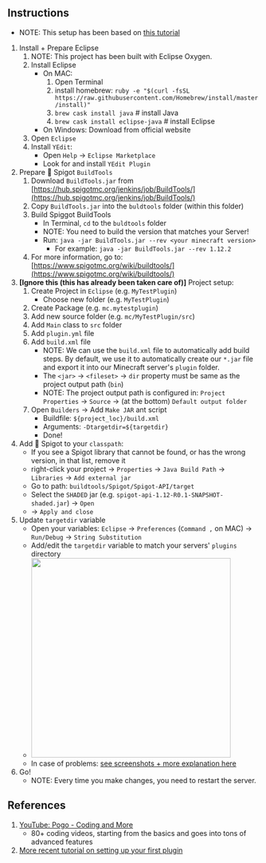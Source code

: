 
## Instructions

* NOTE: This setup has been based on [this tutorial](https://www.justdave.net/dave/2015/05/04/how-to-write-a-minecraftbukkit-plugin-for-spigot-1-8/)

1. Install + Prepare Eclipse
    1. NOTE: This project has been built with Eclipse Oxygen.
    1. Install Eclipse
        * On MAC:
            1. Open Terminal
            1. install homebrew: `ruby -e "$(curl -fsSL https://raw.githubusercontent.com/Homebrew/install/master/install)"`
            1. `brew cask install java` # install Java
            1. `brew cask install eclipse-java` # install Eclipse
        * On Windows: Download from official website
    1. Open `Eclipse`
    1. Install `YEdit`:
        * Open `Help` -> `Eclipse Marketplace`
        * Look for and install `YEdit Plugin`
1. Prepare 🚰 Spigot `BuildTools`
    1. Download `BuildTools.jar` from [https://hub.spigotmc.org/jenkins/job/BuildTools/](https://hub.spigotmc.org/jenkins/job/BuildTools/)
    1. Copy `BuildTools.jar` into the `buldtools` folder (within this folder)
    1. Build Spiggot BuildTools
        * In Terminal, `cd` to the `buldtools` folder
        * NOTE: You need to build the version that matches your Server!
        * Run: `java -jar BuildTools.jar --rev <your minecraft version>`
            * For example: `java -jar BuildTools.jar --rev 1.12.2`
    1. For more information, go to: [https://www.spigotmc.org/wiki/buildtools/](https://www.spigotmc.org/wiki/buildtools/)
1. **[Ignore this (this has already been taken care of)]** Project setup:
    1. Create Project in `Eclipse` (e.g. `MyTestPlugin`)
        * Choose new folder (e.g. `MyTestPlugin`)
    1. Create Package (e.g. `mc.mytestplugin`)
    1. Add new source folder (e.g. `mc/MyTestPlugin/src`) 
    1. Add `Main` class to `src` folder
    1. Add `plugin.yml` file
    1. Add `build.xml` file
        * NOTE: We can use the `build.xml` file to automatically add build steps. By default, we use it to automatically create our `*.jar` file and export it into our Minecraft server's `plugin` folder.
        * The `<jar>` -> `<fileset>` -> `dir` property must be same as the project output path (`bin`)
        * NOTE: The project output path is configured in: `Project Properties` -> `Source` -> (at the bottom) `Default output folder`
    1. Open `Builders` -> Add `Make JAR` ant script
        * Buildfile: `${project_loc}/build.xml`
        * Arguments: `-Dtargetdir=${targetdir}`
        * Done!
1. Add 🚰 Spigot to your `classpath`:
    * If you see a Spigot library that cannot be found, or has the wrong version, in that list, remove it
    * right-click your project -> `Properties` -> `Java Build Path` -> `Libraries` -> `Add external jar`
    * Go to path: `buildtools/Spigot/Spigot-API/target`
    * Select the `SHADED` jar (e.g. `spigot-api-1.12-R0.1-SNAPSHOT-shaded.jar`) -> `Open`
    *  -> `Apply and close`
1. Update `targetdir` variable
    * Open your variables: `Eclipse` -> `Preferences` (`Command ,` on MAC) -> `Run/Debug` -> `String Substitution`
    * Add/edit the `targetdir` variable to match your servers' `plugins` directory
    * <img src="https://i.imgur.com/7QK2Erd.png" width="400px"/>
    * In case of problems: [see screenshots + more explanation here](https://stackoverflow.com/questions/4660366/how-to-set-ant-properties-based-on-variables-in-eclipse/4989916)
1. Go!
    * NOTE: Every time you make changes, you need to restart the server.


## References

1. [YouTube: Pogo - Coding and More](https://www.youtube.com/watch?v=bVySbfryiMM&list=PLAF3anQEEkzREsHA8yZzVhc3_GHcPnqxR)
    * 80+ coding videos, starting from the basics and goes into tons of advanced features
1. [More recent tutorial on setting up your first plugin](https://www.justdave.net/dave/2015/05/04/how-to-write-a-minecraftbukkit-plugin-for-spigot-1-8/)

